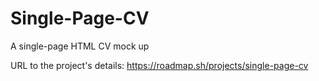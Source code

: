 # Single-Page-CV
A single-page HTML CV mock up 

URL to the project's details: https://roadmap.sh/projects/single-page-cv
